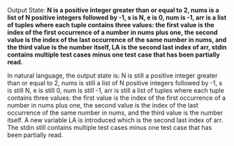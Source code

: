 Output State: **N is a positive integer greater than or equal to 2, nums is a list of N positive integers followed by -1, s is N, e is 0, num is -1, arr is a list of tuples where each tuple contains three values: the first value is the index of the first occurrence of a number in nums plus one, the second value is the index of the last occurrence of the same number in nums, and the third value is the number itself, LA is the second last index of arr, stdin contains multiple test cases minus one test case that has been partially read.**

In natural language, the output state is: N is still a positive integer greater than or equal to 2, nums is still a list of N positive integers followed by -1, s is still N, e is still 0, num is still -1, arr is still a list of tuples where each tuple contains three values: the first value is the index of the first occurrence of a number in nums plus one, the second value is the index of the last occurrence of the same number in nums, and the third value is the number itself. A new variable LA is introduced which is the second last index of arr. The stdin still contains multiple test cases minus one test case that has been partially read.